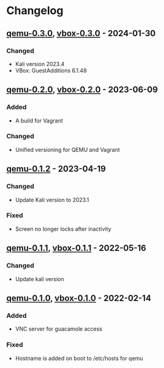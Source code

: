 # Changelog

## [qemu-0.3.0], [vbox-0.3.0] - 2024-01-30
### Changed
- Kali version 2023.4
- VBox: GuestAdditions 6.1.48

## [qemu-0.2.0], [vbox-0.2.0] - 2023-06-09
### Added
- A build for Vagrant
### Changed
- Unified versioning for QEMU and Vagrant

## [qemu-0.1.2] - 2023-04-19
### Changed
- Update Kali version to 2023.1
### Fixed
- Screen no longer locks after inactivity

## [qemu-0.1.1], [vbox-0.1.1] - 2022-05-16
### Changed
- Update kali version

## [qemu-0.1.0], [vbox-0.1.0] - 2022-02-14
### Added
- VNC server for guacamole access
### Fixed
- Hostname is added on boot to /etc/hosts for qemu

[qemu-0.1.0]: https://gitlab.ics.muni.cz/muni-kypo-images/kali/-/tree/qemu-0.1.0
[vbox-0.1.0]: https://gitlab.ics.muni.cz/muni-kypo-images/kali/-/tree/vbox-0.1.0
[qemu-0.1.1]: https://gitlab.ics.muni.cz/muni-kypo-images/kali/-/tree/qemu-0.1.1
[vbox-0.1.1]: https://gitlab.ics.muni.cz/muni-kypo-images/kali/-/tree/vbox-0.1.1
[qemu-0.1.2]: https://gitlab.ics.muni.cz/muni-kypo-images/kali/-/tree/qemu-0.1.2
[vbox-0.2.0]: https://gitlab.ics.muni.cz/muni-kypo-images/kali/-/tree/vbox-0.2.0
[qemu-0.2.0]: https://gitlab.ics.muni.cz/muni-kypo-images/kali/-/tree/qemu-0.2.0
[vbox-0.3.0]: https://gitlab.ics.muni.cz/muni-kypo-images/kali/-/tree/vbox-0.3.0
[qemu-0.3.0]: https://gitlab.ics.muni.cz/muni-kypo-images/kali/-/tree/qemu-0.3.0
